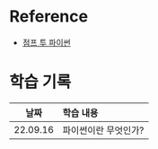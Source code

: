 # Reference
- [점프 투 파이썬](https://wikidocs.net/4307)

# 학습 기록
|날짜|학습 내용|
|:-:|:--|
|22.09.16|파이썬이란 무엇인가?|
